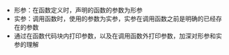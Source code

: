 - 形参：在函数定义时，声明的函数的参数为形参
- 实参：调用函数时，使用的参数为实参，实参在调用函数之前是明确的已经存在的参数
- 通过在函数代码块内打印参数，以及在调用函数外打印参数，加深对形参和实参的理解
